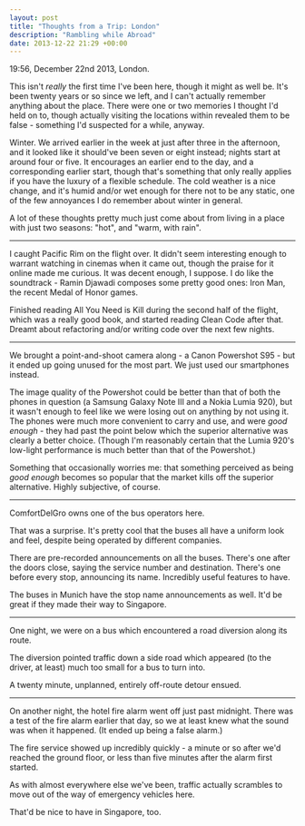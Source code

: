 ```yaml
---
layout: post
title: "Thoughts from a Trip: London"
description: "Rambling while Abroad"
date: 2013-12-22 21:29 +00:00
---
```


19:56, December 22nd 2013, London.

This isn't *really* the first time I've been here, though it might as well be. It's been twenty years or so since we left, and I can't actually remember anything about the place. There were one or two memories I thought I'd held on to, though actually visiting the locations within revealed them to be false - something I'd suspected for a while, anyway.

Winter. We arrived earlier in the week at just after three in the afternoon, and it looked like it should've been seven or eight instead; nights start at around four or five. It encourages an earlier end to the day, and a corresponding earlier start, though that's something that only really applies if you have the luxury of a flexible schedule. The cold weather is a nice change, and it's humid and/or wet enough for there not to be any static, one of the few annoyances I do remember about winter in general.

A lot of these thoughts pretty much just come about from living in a place with just two seasons: "hot", and "warm, with rain".

---

I caught Pacific Rim on the flight over. It didn't seem interesting enough to warrant watching in cinemas when it came out, though the praise for it online made me curious. It was decent enough, I suppose. I do like the soundtrack - Ramin Djawadi composes some pretty good ones: Iron Man, the recent Medal of Honor games.

Finished reading All You Need is Kill during the second half of the flight, which was a really good book, and started reading Clean Code after that. Dreamt about refactoring and/or writing code over the next few nights.

---

We brought a point-and-shoot camera along - a Canon Powershot S95 - but it ended up going unused for the most part. We just used our smartphones instead.

The image quality of the Powershot could be better than that of both the phones in question (a Samsung Galaxy Note III and a Nokia Lumia 920), but it wasn't enough to feel like we were losing out on anything by not using it. The phones were much more convenient to carry and use, and were *good enough* - they had past the point below which the superior alternative was clearly a better choice. (Though I'm reasonably certain that the Lumia 920's low-light performance is much better than that of the Powershot.)

Something that occasionally worries me: that something perceived as being *good enough* becomes so popular that the market kills off the superior alternative. Highly subjective, of course.

---

ComfortDelGro owns one of the bus operators here.

That was a surprise. It's pretty cool that the buses all have a uniform look and feel, despite being operated by different companies.

There are pre-recorded announcements on all the buses. There's one after the doors close, saying the service number and destination. There's one before every stop, announcing its name. Incredibly useful features to have.

The buses in Munich have the stop name announcements as well. It'd be great if they made their way to Singapore.

---

One night, we were on a bus which encountered a road diversion along its route.

The diversion pointed traffic down a side road which appeared (to the driver, at least) much too small for a bus to turn into.

A twenty minute, unplanned, entirely off-route detour ensued.

---

On another night, the hotel fire alarm went off just past midnight. There was a test of the fire alarm earlier that day, so we at least knew what the sound was when it happened. (It ended up being a false alarm.)

The fire service showed up incredibly quickly - a minute or so after we'd reached the ground floor, or less than five minutes after the alarm first started.

As with almost everywhere else we've been, traffic actually scrambles to move out of the way of emergency vehicles here.

That'd be nice to have in Singapore, too.